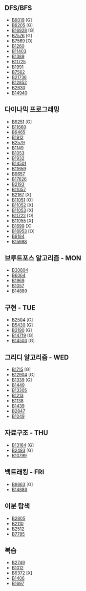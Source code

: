 ## DFS/BFS
- [B9019](https://www.acmicpc.net/problem/9019) [G]
- [B9205](https://www.acmicpc.net/problem/9205) [G]
- [B16928](https://www.acmicpc.net/problem/16928) [G]
- [B7576](https://www.acmicpc.net/problem/7576) [G]
- [B7569](https://www.acmicpc.net/problem/7569) [O]
- [B1260](https://www.acmicpc.net/problem/1260)
- [B11403](https://www.acmicpc.net/problem/11403)
- [B1389](https://www.acmicpc.net/problem/1389)
- [B11725](https://www.acmicpc.net/problem/11725)
- [B1991](https://www.acmicpc.net/problem/1991)
- [B7562](https://www.acmicpc.net/problem/7562)
- [B21736](https://www.acmicpc.net/problem/21736)
- [B12852](https://www.acmicpc.net/problem/12852)
- [B2630](https://www.acmicpc.net/problem/2630)
- [B14940](https://www.acmicpc.net/problem/14940)

## 다이나믹 프로그래밍
- [B9251](https://www.acmicpc.net/problem/9251) [G]
- [B11660](https://www.acmicpc.net/problem/11660)
- [B9465](https://www.acmicpc.net/problem/9465)
- [B1912](https://www.acmicpc.net/problem/1912)
- [B2579](https://www.acmicpc.net/problem/2579)
- [B1149](https://www.acmicpc.net/problem/1149)
- [B1053](https://www.acmicpc.net/problem/1053)
- [B1932](https://www.acmicpc.net/problem/1932)
- [B14501](https://www.acmicpc.net/problem/14501)
- [B11659](https://www.acmicpc.net/problem/11659)
- [B9657](https://www.acmicpc.net/problem/9657)
- [B17626](https://www.acmicpc.net/problem/17626)
- [B2193](https://www.acmicpc.net/problem/2193)
- [B11057](https://www.acmicpc.net/problem/11057)
- [B2167](https://www.acmicpc.net/problem/2167) [X]
- [B11051](https://www.acmicpc.net/problem/11051) [O]
- [B11052](https://www.acmicpc.net/problem/11052) [X]
- [B11053](https://www.acmicpc.net/problem/11053) [X]
- [B11722](https://www.acmicpc.net/problem/11722) [O]
- [B11055](https://www.acmicpc.net/problem/11055) [X]
- [B1699](https://www.acmicpc.net/problem/1699) [X]
- [B16953](https://www.acmicpc.net/problem/16953) [O]
- [B9184](https://www.acmicpc.net/problem/9184)
- [B15988](https://www.acmicpc.net/problem/15988)

## 브루트포스 알고리즘 - MON
- [B30804](https://www.acmicpc.net/problem/30804)
- [B6064](https://www.acmicpc.net/problem/6064)
- [B1969](https://www.acmicpc.net/problem/1969)
- [B1057](https://www.acmicpc.net/problem/1057)
- [B14889](https://www.acmicpc.net/problem/14889)

## 구현 - TUE
- [B2504](https://www.acmicpc.net/problem/2504) [G]
- [B5430](https://www.acmicpc.net/problem/5430) [G]
- [B3190](https://www.acmicpc.net/problem/3190) [G]
- [B14719](https://www.acmicpc.net/problem/14719) [G]
- [B14503](https://www.acmicpc.net/problem/14503) [G]

## 그리디 알고리즘 - WED
- [B1715](https://www.acmicpc.net/problem/1715) [G]
- [B12904](https://www.acmicpc.net/problem/12904) [G]
- [B1339](https://www.acmicpc.net/problem/1339) [G]
- [B1449](https://www.acmicpc.net/problem/1449)
- [B13305](https://www.acmicpc.net/problem/13305)
- [B1213](https://www.acmicpc.net/problem/1213)
- [B1138](https://www.acmicpc.net/problem/1138)
- [B1439](https://www.acmicpc.net/problem/1439)
- [B2847](https://www.acmicpc.net/problem/2847)
- [B1049](https://www.acmicpc.net/problem/1049)

## 자료구조 - THU
- [B13164](https://www.acmicpc.net/problem/13164) [G]
- [B2493](https://www.acmicpc.net/problem/2493) [G]
- [B10799](https://www.acmicpc.net/problem/10799)

## 백트래킹 - FRI
- [B9663](https://www.acmicpc.net/problem/9663) [G]
- [B14888](https://www.acmicpc.net/problem/14888)

## 이분 탐색
- [B2805](https://www.acmicpc.net/problem/2805)
- [B2110](https://www.acmicpc.net/problem/2110)
- [B2512](https://www.acmicpc.net/problem/2512)
- [B7795](https://www.acmicpc.net/problem/7795)

## 복습
- [B2749](https://www.acmicpc.net/problem/2749)
- [B1012](https://www.acmicpc.net/problem/1012)
- [B9372](https://www.acmicpc.net/problem/9372) [X]
- [B1406](https://www.acmicpc.net/problem/1406)
- [B1697](https://www.acmicpc.net/problem/1697)